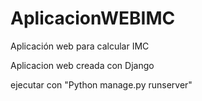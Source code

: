# AplicacionWEBIMC
Aplicación web para calcular IMC

Aplicacion web creada con Django 

ejecutar con "Python manage.py runserver"
